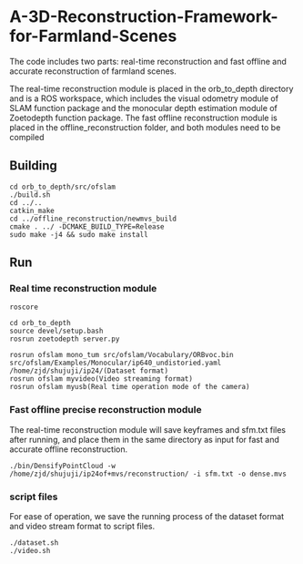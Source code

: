 # A-3D-Reconstruction-Framework-for-Farmland-Scenes

The code includes two parts: real-time reconstruction and fast offline and accurate reconstruction of farmland scenes. 

The real-time reconstruction module is placed in the orb_to_depth directory and is a ROS workspace, which includes the visual odometry module of SLAM function package and the monocular depth estimation module of Zoetodepth function package.
The fast offline reconstruction module is placed in the offline_reconstruction folder, and both modules need to be compiled
## Building

```
cd orb_to_depth/src/ofslam
./build.sh
cd ../..
catkin_make
cd ../offline_reconstruction/newmvs_build
cmake . ../ -DCMAKE_BUILD_TYPE=Release
sudo make -j4 && sudo make install
```

## Run

### Real time reconstruction module

````
roscore

cd orb_to_depth
source devel/setup.bash
rosrun zoetodepth server.py

rosrun ofslam mono_tum src/ofslam/Vocabulary/ORBvoc.bin src/ofslam/Examples/Monocular/ip640_undistoried.yaml /home/zjd/shujuji/ip24/(Dataset format)
rosrun ofslam myvideo(Video streaming format)
rosrun ofslam myusb(Real time operation mode of the camera)
````

### Fast offline precise reconstruction module

The real-time reconstruction module will save keyframes and sfm.txt files after running, and place them in the same directory as input for fast and accurate offline reconstruction.

````
./bin/DensifyPointCloud -w /home/zjd/shujuji/ip24of+mvs/reconstruction/ -i sfm.txt -o dense.mvs
````

### script files

For ease of operation, we save  the running process of the dataset format and video stream format to script files.

````
./dataset.sh
./video.sh
````